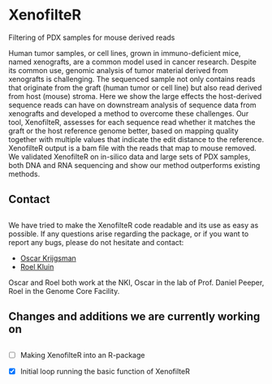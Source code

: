 # XenofilteR
Filtering of PDX samples for mouse derived reads

Human tumor samples, or cell lines, grown in immuno-deficient mice,
named xenografts, are a common model used in cancer research. Despite
its common use, genomic analysis of tumor material derived from
xenografts is challenging. The sequenced sample not only contains reads
that originate from the graft (human tumor or cell line) but also read
derived from host (mouse) stroma. Here we show the large effects the
host-derived sequence reads can have on downstream analysis of sequence
data from xenografts and developed a method to overcome these
challenges. Our tool, XenofilteR, assesses for each sequence read
whether it matches the graft or the host reference genome better, based
on mapping quality together with multiple values that indicate the edit
distance to the reference. XenofilteR output is a bam file with the
reads that map to mouse removed. We validated XenofilteR on in-silico
data and large sets of PDX samples, both DNA and RNA sequencing and show
our method outperforms existing methods.


## Contact
## 
We have tried to make the XenofilteR code readable and its use as easy
as possible. If any questions arise regarding the package, or if you
want to report any bugs, please do not hesitate and contact:

- [Oscar Krijgsman](mailto:o.krijgsman@nki.nl) 
- [Roel Kluin](mailto:r.kluin@nki.nl)

Oscar and Roel both work at the NKI, Oscar in the lab of Prof. Daniel
Peeper, Roel in the Genome Core Facility.


## Changes and additions we are currently working on
## 
- [ ] Making XenofilteR into an R-package 
- [x] Initial loop running the basic function of XenofilteR

